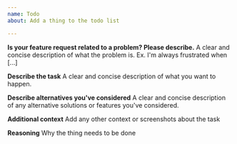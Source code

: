 ```yaml
---
name: Todo
about: Add a thing to the todo list

---
```


**Is your feature request related to a problem? Please describe.**
A clear and concise description of what the problem is. Ex. I'm always frustrated when [...]

**Describe the task**
A clear and concise description of what you want to happen.

**Describe alternatives you've considered**
A clear and concise description of any alternative solutions or features you've considered.

**Additional context**
Add any other context or screenshots about the task

**Reasoning**
Why the thing needs to be done
